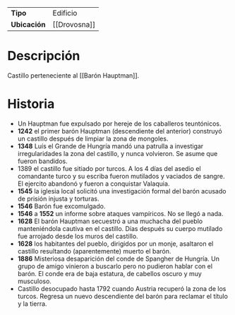 | | |
|-|-|
| **Tipo** | Edificio |
| **Ubicación** | [[Drovosna]] |
# Descripción
Castillo perteneciente al [[Barón Hauptman]].
# Historia
- Un Hauptman fue expulsado por hereje de los caballeros teuntónicos.
- **1242** el primer barón Hauptman (descendiente del anterior) construyó un castillo después de limpiar la zona de mongoles.
- **1348** Luís el Grande de Hungría mandó una patrulla a investigar irregularidades la zona del castillo, y nunca volvieron. Se asume que fueron bandidos.
- 1389 el castillo fue sitiado por turcos. A los 4 días del asedio el comandante turco y su escriba fueron mutilados y vaciados de sangre. El ejercito abandonó y fueron a conquistar Valaquia.
- **1545** la iglesia local solicitó una investigación formal del barón acusado de prisión injusta y torturas.
- **1546** Barón fue excomulgado.
- **1546** a **1552** un informe sobre ataques vampíricos. No se llegó a nada.
- **1628** El barón Hauptman secuestró a una muchacha del pueblo manteniéndola cautiva en el castillo. Días después su cuerpo mutilado fue arrojado desde los muros del castillo.
- **1628** los habitantes del pueblo, dirigidos por un monje, asaltaron el castillo resultando (aparentemente) muerto el barón.
- **1886** Misteriosa desaparición del conde de Spangher de Hungría. Un grupo de amigo vinieron a buscarlo pero no pudieron hablar con el barón. El conde era de baja estatura, de cabellos oscuro y muy musculoso.
- Castillo desocupado hasta 1792 cuando Austria recuperó la zona de los turcos. Regresa un nuevo descendiente del barón para reclamar el título y la tierra.
